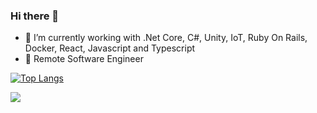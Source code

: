 ### Hi there 👋

- 🔭  I’m currently working with .Net Core, C#, Unity, IoT, Ruby On Rails, Docker, React, Javascript and Typescript
- 🦄  Remote Software Engineer 

[![Top Langs](https://github-readme-stats.vercel.app/api/top-langs/?username=ByteDecoder&layout=compact)](https://github.com/ByteDecoder/github-readme-stats)

![](https://github-readme-stats.vercel.app/api?username=ByteDecoder&show_icons=true&theme=dark&line_height=33)


